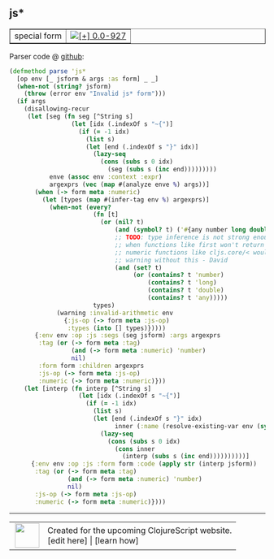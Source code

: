 ## js\*



 <table border="1">
<tr>
<td>special form</td>
<td><a href="https://github.com/cljsinfo/cljs-api-docs/tree/0.0-927"><img valign="middle" alt="[+] 0.0-927" title="Added in 0.0-927" src="https://img.shields.io/badge/+-0.0--927-lightgrey.svg"></a> </td>
</tr>
</table>









Parser code @ [github](https://github.com/clojure/clojurescript/blob/r3269/src/main/clojure/cljs/analyzer.cljc#L1717-L1774):

```clj
(defmethod parse 'js*
  [op env [_ jsform & args :as form] _ _]
  (when-not (string? jsform)
    (throw (error env "Invalid js* form")))
  (if args
    (disallowing-recur
     (let [seg (fn seg [^String s]
                 (let [idx (.indexOf s "~{")]
                   (if (= -1 idx)
                     (list s)
                     (let [end (.indexOf s "}" idx)]
                       (lazy-seq
                         (cons (subs s 0 idx)
                           (seg (subs s (inc end)))))))))
           enve (assoc env :context :expr)
           argexprs (vec (map #(analyze enve %) args))]
       (when (-> form meta :numeric)
         (let [types (map #(infer-tag env %) argexprs)]
           (when-not (every?
                       (fn [t]
                         (or (nil? t)
                             (and (symbol? t) ('#{any number long double} t))
                             ;; TODO: type inference is not strong enough to detect that
                             ;; when functions like first won't return nil, so variadic
                             ;; numeric functions like cljs.core/< would produce a spurious
                             ;; warning without this - David
                             (and (set? t)
                                  (or (contains? t 'number)
                                      (contains? t 'long)
                                      (contains? t 'double)
                                      (contains? t 'any)))))
                       types)
             (warning :invalid-arithmetic env
               {:js-op (-> form meta :js-op)
                :types (into [] types)}))))
       {:env env :op :js :segs (seg jsform) :args argexprs
        :tag (or (-> form meta :tag)
                 (and (-> form meta :numeric) 'number)
                 nil)
        :form form :children argexprs
        :js-op (-> form meta :js-op)
        :numeric (-> form meta :numeric)}))
    (let [interp (fn interp [^String s]
                   (let [idx (.indexOf s "~{")]
                     (if (= -1 idx)
                       (list s)
                       (let [end (.indexOf s "}" idx)
                             inner (:name (resolve-existing-var env (symbol (subs s (+ 2 idx) end))))]
                         (lazy-seq
                           (cons (subs s 0 idx)
                             (cons inner
                               (interp (subs s (inc end))))))))))]
      {:env env :op :js :form form :code (apply str (interp jsform))
       :tag (or (-> form meta :tag)
                (and (-> form meta :numeric) 'number)
                nil)
       :js-op (-> form meta :js-op)
       :numeric (-> form meta :numeric)})))
```

<!--
Repo - tag - source tree - lines:

 <pre>
clojurescript @ r3269
└── src
    └── main
        └── clojure
            └── cljs
                └── <ins>[analyzer.cljc:1717-1774](https://github.com/clojure/clojurescript/blob/r3269/src/main/clojure/cljs/analyzer.cljc#L1717-L1774)</ins>
</pre>

-->

---




 <table>
<tr><td>
<img valign="middle" align="right" width="48px" src="http://i.imgur.com/Hi20huC.png">
</td><td>
Created for the upcoming ClojureScript website.<br>
[edit here] | [learn how]
</td></tr></table>

[edit here]:https://github.com/cljsinfo/cljs-api-docs/blob/master/cljsdoc/special/jsSTAR.cljsdoc
[learn how]:https://github.com/cljsinfo/cljs-api-docs/wiki/cljsdoc-files

<!--

This information was too distracting to show to readers, but I'll leave it
commented here since it is helpful to:

- pretty-print the data used to generate this document
- and show how to retrieve that data



The API data for this symbol:

```clj
{:ns "special",
 :name "js*",
 :type "special form",
 :source {:code "(defmethod parse 'js*\n  [op env [_ jsform & args :as form] _ _]\n  (when-not (string? jsform)\n    (throw (error env \"Invalid js* form\")))\n  (if args\n    (disallowing-recur\n     (let [seg (fn seg [^String s]\n                 (let [idx (.indexOf s \"~{\")]\n                   (if (= -1 idx)\n                     (list s)\n                     (let [end (.indexOf s \"}\" idx)]\n                       (lazy-seq\n                         (cons (subs s 0 idx)\n                           (seg (subs s (inc end)))))))))\n           enve (assoc env :context :expr)\n           argexprs (vec (map #(analyze enve %) args))]\n       (when (-> form meta :numeric)\n         (let [types (map #(infer-tag env %) argexprs)]\n           (when-not (every?\n                       (fn [t]\n                         (or (nil? t)\n                             (and (symbol? t) ('#{any number long double} t))\n                             ;; TODO: type inference is not strong enough to detect that\n                             ;; when functions like first won't return nil, so variadic\n                             ;; numeric functions like cljs.core/< would produce a spurious\n                             ;; warning without this - David\n                             (and (set? t)\n                                  (or (contains? t 'number)\n                                      (contains? t 'long)\n                                      (contains? t 'double)\n                                      (contains? t 'any)))))\n                       types)\n             (warning :invalid-arithmetic env\n               {:js-op (-> form meta :js-op)\n                :types (into [] types)}))))\n       {:env env :op :js :segs (seg jsform) :args argexprs\n        :tag (or (-> form meta :tag)\n                 (and (-> form meta :numeric) 'number)\n                 nil)\n        :form form :children argexprs\n        :js-op (-> form meta :js-op)\n        :numeric (-> form meta :numeric)}))\n    (let [interp (fn interp [^String s]\n                   (let [idx (.indexOf s \"~{\")]\n                     (if (= -1 idx)\n                       (list s)\n                       (let [end (.indexOf s \"}\" idx)\n                             inner (:name (resolve-existing-var env (symbol (subs s (+ 2 idx) end))))]\n                         (lazy-seq\n                           (cons (subs s 0 idx)\n                             (cons inner\n                               (interp (subs s (inc end))))))))))]\n      {:env env :op :js :form form :code (apply str (interp jsform))\n       :tag (or (-> form meta :tag)\n                (and (-> form meta :numeric) 'number)\n                nil)\n       :js-op (-> form meta :js-op)\n       :numeric (-> form meta :numeric)})))",
          :title "Parser code",
          :repo "clojurescript",
          :tag "r3269",
          :filename "src/main/clojure/cljs/analyzer.cljc",
          :lines [1717 1774]},
 :full-name "special/js*",
 :full-name-encode "special/jsSTAR",
 :history [["+" "0.0-927"]]}

```

Retrieve the API data for this symbol:

```clj
;; from Clojure REPL
(require '[clojure.edn :as edn])
(-> (slurp "https://raw.githubusercontent.com/cljsinfo/cljs-api-docs/catalog/cljs-api.edn")
    (edn/read-string)
    (get-in [:symbols "special/js*"]))
```

-->
